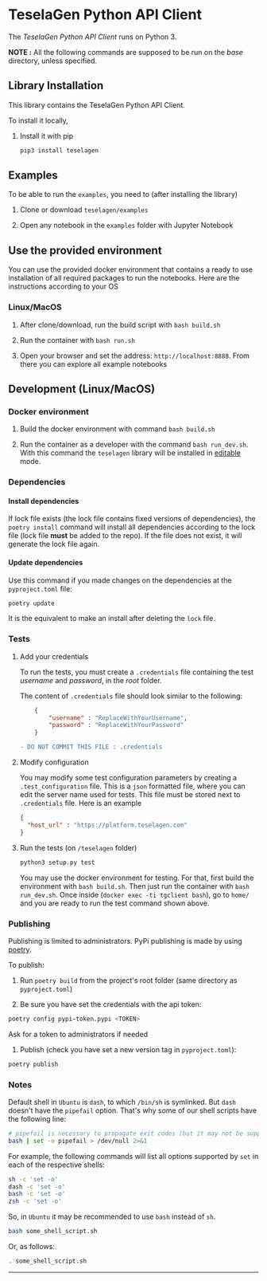 # TeselaGen Python API Client

The _TeselaGen Python API Client_ runs on Python 3.

**NOTE :** All the following commands are supposed to be run on the _base_ directory, unless specified.

## Library Installation

This library contains the TeselaGen Python API Client.

To install it locally,

1. Install it with pip

    ```bash
    pip3 install teselagen
    ```

## Examples

To be able to run the `examples`, you need to (after installing the library)

1. Clone or download `teselagen/examples`

1. Open any notebook in the `examples` folder with Jupyter Notebook

## Use the provided environment

You can use the provided docker environment that contains a ready to use installation of all required packages to run the notebooks. Here are the instructions according to your OS

### Linux/MacOS

1. After clone/download, run the build script with `bash build.sh`

1. Run the container with `bash run.sh`

1. Open your browser and set the address: `http://localhost:8888`. From there you can explore all example notebooks

## Development (Linux/MacOS)

### Docker environment

1. Build the docker environment with command `bash build.sh`

1. Run the container as a developer with the command `bash run_dev.sh`. With this command the `teselagen` library will be installed in [editable](https://pip.pypa.io/en/stable/reference/pip_install/#editable-installs) mode.

### Dependencies

#### Install dependencies

If lock file exists (the lock file contains fixed versions of dependencies), the `poetry install` command will install all dependencies according to the lock file (lock file **must** be added to the repo). If the file does not exist, it will generate the lock file again.

#### Update dependencies

Use this command if you made changes on the dependencies at the `pyproject.toml` file:

```bash
poetry update
```

It is the equivalent to make an install after deleting the `lock` file.

### Tests

1. Add your credentials

    To run the tests, you must create a `.credentials` file containing the test _username_ and _password_, in the _root_ folder.

    The content of `.credentials` file should look similar to the following:

    ```JSON
        {
            "username" : "ReplaceWithYourUsername",
            "password" : "ReplaceWithYourPassword"
        }
    ````

    ```diff
    - DO NOT COMMIT THIS FILE : .credentials
    ```

1. Modify configuration

    You may modify some test configuration parameters by creating a `.test_configuration` file. This is a `json` formatted file, where you can edit the server name used for tests. This file must be stored next to `.credentials` file. Here is an example

    ```JSON
    {
      "host_url" : "https://platform.teselagen.com"
    }
    ```

1. Run the tests (on `/teselagen` folder)

    ```bash
    python3 setup.py test
    ```

    You may use the docker environment for testing. For that, first build the environment with `bash build.sh`. Then just run the container with `bash run_dev.sh`. Once inside (`docker exec -ti tgclient bash`), go to `home/` and you are ready to run the test command shown above.

### Publishing

Publishing is limited to administrators. PyPi publishing is made by using [poetry](https://python-poetry.org/docs/).

To publish:

1. Run `poetry build` from the project's root folder (same directory as `pyproject.toml`)

1. Be sure you have set the credentials with the api token:

```bash
poetry config pypi-token.pypi <TOKEN>
```

Ask for a token to administrators if needed

1. Publish (check you have set a new version tag in `pyproject.toml`):

```bash
poetry publish
```

### Notes

Default shell in `Ubuntu` is `dash`, to which `/bin/sh` is symlinked. But `dash` doesn't have the `pipefail` option. That's why some of our shell scripts have the following line:

```bash
# pipefail is necessary to propagate exit codes (but it may not be supported by your shell)
bash | set -o pipefail > /dev/null 2>&1
```

For example, the following commands will list all options supported by `set` in each of the respective shells:

```bash
sh -c 'set -o'
dash -c 'set -o'
bash -c 'set -o'
zsh -c 'set -o'
```

So, in `Ubuntu` it may be recommended to use `bash` instead of `sh`.

```bash
bash some_shell_script.sh
```

Or, as follows:

```bash
. some_shell_script.sh
```

---

<!--

# apply end-of-line normalization
git add --renormalize .

# attach to the container
docker exec --tty --interactive tgclient bash

# go to the lib folder
cd /home

# validates the structure of the pyproject.toml file
poetry check

# list all available packages in the container
poetry show
# poetry show --tree
# poetry show --outdated
# poetry show --latest

# run docstrings formatter
python3 -m docformatter --recursive --wrap-summaries 119 --wrap-descriptions 119 --in-place .

# remove unused imports
python3 -m autoflake --verbose --remove-all-unused-imports --ignore-init-module-imports --recursive --in-place .

# fix exceptions
# python3 -m tryceratops --experimental --autofix .

# autopep8
python3 -m autopep8 \
         --jobs=$(nproc) \
         --diff \
         --aggressive \
         --aggressive \
         --aggressive \
         --aggressive \
         --aggressive \
         --experimental \
         --max-line-length=119 \
         --select=E26,E265,E266,E731,E711 \
         --recursive \
         .

python3 -m autopep8 \
         --jobs=$(nproc) \
         --in-place \
         --aggressive \
         --aggressive \
         --aggressive \
         --aggressive \
         --aggressive \
         --experimental \
         --max-line-length=119 \
         --select=E26,E265,E266,E731,E711 \
         --recursive \
         .

# fixit
python3 -m fixit.cli.run_rules \
       --rules CollapseIsinstanceChecksRule \
               NoInheritFromObjectRule \
               NoRedundantLambdaRule \
               NoRedundantListComprehensionRule \
               ReplaceUnionWithOptionalRule \
               RewriteToComprehensionRule \
               UseIsNoneOnOptionalRule \
               RewriteToLiteralRule \
               NoRedundantArgumentsSuperRule \
               NoRedundantFStringRule \
               UseClsInClassmethodRule \
               UseFstringRule

python3 -m fixit.cli.apply_fix \
       --skip-autoformatter \
       --rules CollapseIsinstanceChecksRule \
               NoInheritFromObjectRule \
               NoRedundantLambdaRule \
               NoRedundantListComprehensionRule \
               ReplaceUnionWithOptionalRule \
               RewriteToComprehensionRule \
               UseIsNoneOnOptionalRule \
               RewriteToLiteralRule \
               NoRedundantArgumentsSuperRule \
               NoRedundantFStringRule \
               UseClsInClassmethodRule \
               UseFstringRule

# sort imports
python3 -m isort --jobs=8 --color .

# run code formatter
python3 -m yapf --in-place --recursive --parallel .

# run flake8
flake8

# run mypy
mypy -p teselagen

# run radon
radon cc teselagen

# run tests
python3 setup.py test

# run coverage
pytest --cov="teselagen" --cov-report term:skip-covered

# run pyclean
cd /home
python3 -m pyclean --verbose --dry-run .
cd /home

cd /home
python3 -m pyclean --verbose .
cd /home

# run cleanpy
cd /home
python3 -m cleanpy --include-builds --include-envs --include-testing --include-metadata --verbose --dry-run .
cd /home

cd /home
python3 -m cleanpy --include-builds --include-envs --include-testing --include-metadata --verbose .
cd /home

-->
